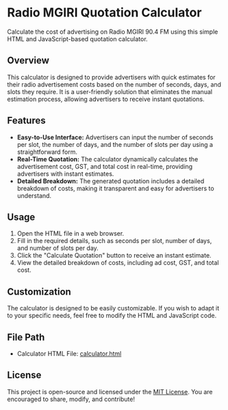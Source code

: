 # Radio MGIRI Quotation Calculator

Calculate the cost of advertising on Radio MGIRI 90.4 FM using this simple HTML and JavaScript-based quotation calculator.

## Overview

This calculator is designed to provide advertisers with quick estimates for their radio advertisement costs based on the number of seconds, days, and slots they require. It is a user-friendly solution that eliminates the manual estimation process, allowing advertisers to receive instant quotations.

## Features

- **Easy-to-Use Interface:** Advertisers can input the number of seconds per slot, the number of days, and the number of slots per day using a straightforward form.
- **Real-Time Quotation:** The calculator dynamically calculates the advertisement cost, GST, and total cost in real-time, providing advertisers with instant estimates.
- **Detailed Breakdown:** The generated quotation includes a detailed breakdown of costs, making it transparent and easy for advertisers to understand.

## Usage

1. Open the HTML file in a web browser.
2. Fill in the required details, such as seconds per slot, number of days, and number of slots per day.
3. Click the "Calculate Quotation" button to receive an instant estimate.
4. View the detailed breakdown of costs, including ad cost, GST, and total cost.

## Customization

The calculator is designed to be easily customizable. If you wish to adapt it to your specific needs, feel free to modify the HTML and JavaScript code.

## File Path

- Calculator HTML File: [calculator.html](Calculator.html)

## License

This project is open-source and licensed under the [MIT License](LICENSE). You are encouraged to share, modify, and contribute!
